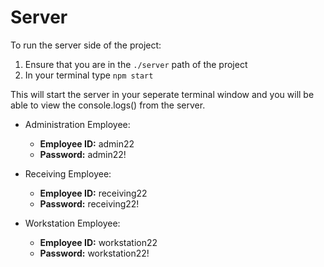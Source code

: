 # Server

To run the server side of the project:
1. Ensure that you are in the `./server` path of the project
2. In your terminal type `npm start`

This will start the server in your seperate terminal window and you will be able to view the console.logs() from the server.

- Administration Employee:
  - **Employee ID:** admin22
  - **Password:** admin22!
  
- Receiving Employee:
  - **Employee ID:**  receiving22
  - **Password:** receiving22!
  
- Workstation Employee:
  - **Employee ID:** workstation22
  - **Password:** workstation22!
